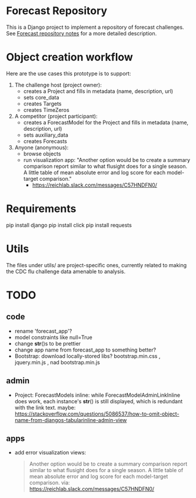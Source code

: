# Forecast Repository
This is a Django project to implement a repository of forecast challenges. See
[Forecast repository notes](https://docs.google.com/document/d/1cKQY0tgSR8QkxvJUEuMR1xBCvzNYBnMhkNYgK3hCOsk) for
a more detailed description.


# Object creation workflow
Here are the use cases this prototype is to support:

1. The challenge host (project owner):
    - creates a Project and fills in metadata (name, description, url)
    - sets core_data
    - creates Targets
    - creates TimeZeros
1. A competitor (project participant):
    - creates a ForecastModel for the Project and fills in metadata (name, description, url)
    - sets auxiliary_data
    - creates Forecasts
1. Anyone (anonymous):
    - browse objects
    - run visualization app: "Another option would be to create a summary comparison report similar to what flusight
      does for a single season. A little table of mean absolute error and log score for each model-target comparison." 
      - https://reichlab.slack.com/messages/C57HNDFN0/


# Requirements
pip install django
pip install click
pip install requests


# Utils
The files under utils/ are project-specific ones, currently related to making the CDC flu challenge data amenable to
analysis.


# TODO

## code
- rename 'forecast_app'?
- model constraints like null=True
- change __str__()s to be prettier
- change app name from forecast_app to something better?
- Bootstrap: download locally-stored libs? bootstrap.min.css , jquery.min.js , nad bootstrap.min.js


## admin
- Project: ForecastModels inline: while ForecastModelAdminLinkInline does work, each instance's __str__() is still
  displayed, which is redundant with the link text. maybe: https://stackoverflow.com/questions/5086537/how-to-omit-object-name-from-djangos-tabularinline-admin-view


## apps
- add error visualization views:
  > Another option would be to create a summary comparison report similar to what flusight does for a single season. 
    A little table of mean absolute error and log score for each model-target comparison. 
    via: https://reichlab.slack.com/messages/C57HNDFN0/ 

